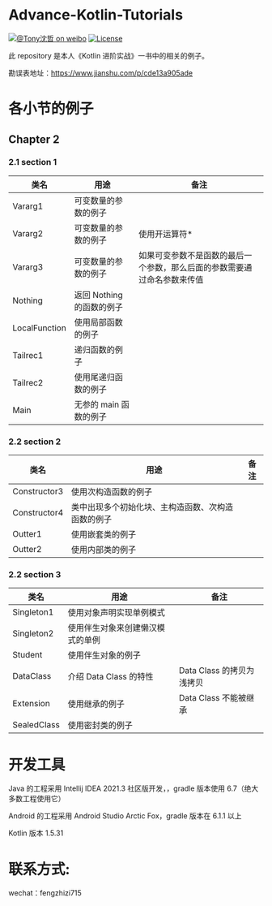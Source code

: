 # Advance-Kotlin-Tutorials

[![@Tony沈哲 on weibo](https://img.shields.io/badge/weibo-%40Tony%E6%B2%88%E5%93%B2-blue.svg)](http://www.weibo.com/fengzhizi715)
[![License](https://img.shields.io/badge/license-Apache%202-lightgrey.svg)](https://www.apache.org/licenses/LICENSE-2.0.html)

此 repository 是本人《Kotlin 进阶实战》一书中的相关的例子。

勘误表地址：https://www.jianshu.com/p/cde13a905ade

# 各小节的例子

## Chapter 2
### 2.1 section 1
| 类名      |      用途    |  备注 |
|----------|-------------|------|
| Vararg1 |可变数量的参数的例子| |
| Vararg2 |可变数量的参数的例子|使用开运算符*|
| Vararg3 |可变数量的参数的例子|如果可变参数不是函数的最后一个参数，那么后面的参数需要通过命名参数来传值|
| Nothing |返回 Nothing 的函数的例子|
| LocalFunction |使用局部函数的例子|
| Tailrec1 |递归函数的例子|
| Tailrec2 |使用尾递归函数的例子|
| Main |无参的 main 函数的例子|

### 2.2 section 2

| 类名      |      用途    |  备注 |
|----------|-------------|------|
| Constructor3 |使用次构造函数的例子||
| Constructor4 |类中出现多个初始化块、主构造函数、次构造函数的例子|
| Outter1 |使用嵌套类的例子||
| Outter2 |使用内部类的例子||

### 2.2 section 3

| 类名      |      用途    |  备注 |
|----------|-------------|------|
| Singleton1 |使用对象声明实现单例模式||
| Singleton2 |使用伴生对象来创建懒汉模式的单例||
| Student |使用伴生对象的例子|
| DataClass |介绍 Data Class 的特性|Data Class 的拷贝为浅拷贝|
| Extension |使用继承的例子|Data Class 不能被继承|
| SealedClass |使用密封类的例子|


# 开发工具

Java 的工程采用 Intellij IDEA 2021.3 社区版开发，，gradle 版本使用 6.7（绝大多数工程使用它）

Android 的工程采用 Android Studio Arctic Fox，gradle 版本在 6.1.1 以上

Kotlin 版本 1.5.31


# 联系方式:
wechat：fengzhizi715
